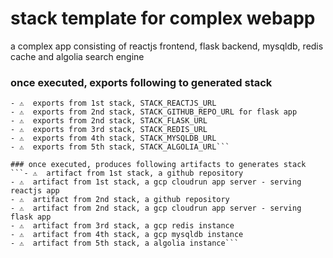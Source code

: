 # stack template for complex webapp
a complex app consisting of reactjs frontend, flask backend, mysqldb, redis cache and algolia search engine

### once executed, exports following to generated stack
```- ⚠️  exports from 1st stack, STACK_GITHUB_REPO_URL for reactjs app
- ⚠️  exports from 1st stack, STACK_REACTJS_URL
- ⚠️  exports from 2nd stack, STACK_GITHUB_REPO_URL for flask app
- ⚠️  exports from 2nd stack, STACK_FLASK_URL
- ⚠️  exports from 3rd stack, STACK_REDIS_URL
- ⚠️  exports from 4th stack, STACK_MYSQLDB_URL
- ⚠️  exports from 5th stack, STACK_ALGOLIA_URL```

### once executed, produces following artifacts to generates stack
```- ⚠️  artifact from 1st stack, a github repository
- ⚠️  artifact from 1st stack, a gcp cloudrun app server - serving reactjs app
- ⚠️  artifact from 2nd stack, a github repository
- ⚠️  artifact from 2nd stack, a gcp cloudrun app server - serving flask app
- ⚠️  artifact from 3rd stack, a gcp redis instance
- ⚠️  artifact from 4th stack, a gcp mysqldb instance
- ⚠️  artifact from 5th stack, a algolia instance```
